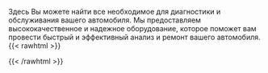 Здесь Вы можете найти все необходимое для диагностики и обслуживания вашего автомобиля. Мы предоставляем высококачественное и надежное оборудование, которое поможет вам провести быстрый и эффективный анализ и ремонт вашего автомобиля.
{{< rawhtml >}}
<script type="text/javascript" src="https://suitecall.com:8980/static/script.js" async id="scw-63hsuwee8" data-token="2cdd820f9c04fc86b96b4a83a72d97d5" data-color="red"  data-widgettype="1" ></script>
<script> window.intergramId = "389669884" </script>
<script id="intergram" type="text/javascript" src="https://www.intergram.xyz/js/widget.js"></script>
{{< /rawhtml >}}
